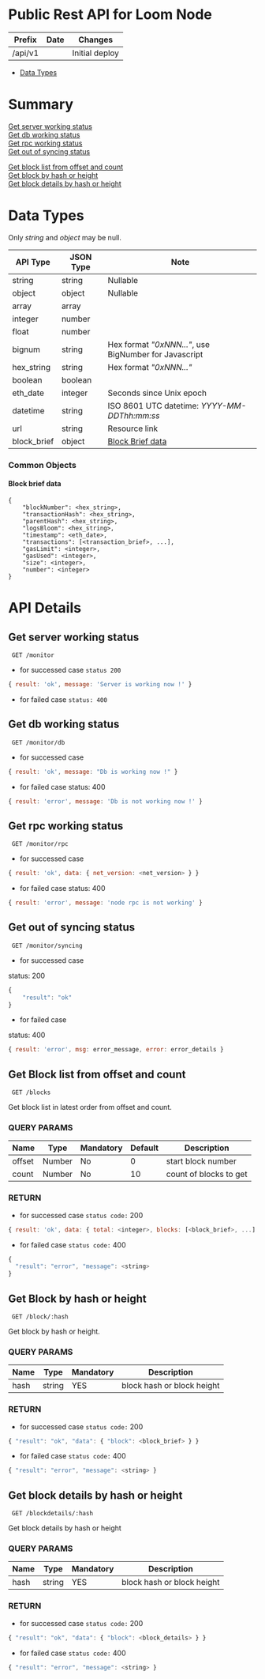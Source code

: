 # Public Rest API for Loom Node

Prefix  | Date    | Changes
--------|---------|----------------
/api/v1 |         | Initial deploy

 - [Data Types](#data-types)

# Summary
[Get server working status](#get-server-working-status)  
[Get db working status](#get-db-working-status)  
[Get rpc working status](#get-rpc-working-status)  
[Get out of syncing status](#get-out-of-syncing-status)  

[Get block list from offset and count](#get-block-list-from-offset-and-count)  
[Get block by hash or height](#get-block-by-hash-or-height)  
[Get block details by hash or height](#get-block-details-by-hash-or-height)  

# Data Types
Only *string* and *object* may be null.

API Type        | JSON Type  | Note
----------------|------------|-------
string          | string     | Nullable
object          | object     | Nullable
array           | array      |
integer         | number     | 
float           | number     | 
bignum          | string     | Hex format *"0xNNN..."*, use BigNumber for Javascript
hex_string      | string     | Hex format *"0xNNN..."*
boolean         | boolean    |
eth_date        | integer    | Seconds since Unix epoch
datetime        | string     | ISO 8601 UTC datetime: *YYYY-MM-DDThh:mm:ss*
url             | string     | Resource link
block_brief     | object     | [Block Brief data](#block-brief-data)


### Common Objects
#### Block brief data
```
{
    "blockNumber": <hex_string>,
    "transactionHash": <hex_string>,
    "parentHash": <hex_string>,
    "logsBloom": <hex_string>,
    "timestamp": <eth_date>,
    "transactions": [<transaction_brief>, ...],
    "gasLimit": <integer>,
    "gasUsed": <integer>,
    "size": <integer>,
    "number": <integer>
}
```

# API Details


## Get server working status
```
 GET /monitor
```

* for successed case
`status 200`
```javascript
{ result: 'ok', message: 'Server is working now !' }
```
* for failed case
`status: 400`


## Get db working status
```
 GET /monitor/db
```

* for successed case
```javascript
{ result: 'ok', message: "Db is working now !" }
```

* for failed case
status: 400
```javascript
{ result: 'error', message: 'Db is not working now !' }
```


## Get rpc working status
```
 GET /monitor/rpc
```

* for successed case
```javascript
{ result: 'ok', data: { net_version: <net_version> } }
```

* for failed case
status: 400
```javascript
{ result: 'error', message: 'node rpc is not working' }
```

## Get out of syncing status
```
 GET /monitor/syncing
```

* for successed case

status: 200
```javascript
{
    "result": "ok"
}
```

* for failed case

status: 400
```javascript
{ result: 'error', msg: error_message, error: error_details }
```

## Get Block list from offset and count
```
 GET /blocks
```

Get block list in latest order from offset and count.

### QUERY PARAMS

Name   | Type   | Mandatory | Default | Description
------ | ------ | --------- | ------- | ------------
offset | Number | No        | 0       | start block number
count  | Number | No        | 10      | count of blocks to get 

### RETURN
* for successed case
`status code:` 200
```javascript
{ result: 'ok', data: { total: <integer>, blocks: [<block_brief>, ...] } }
```

* for failed case
`status code:` 400
```javascript
{
  "result": "error", "message": <string>
}
```

## Get Block by hash or height
```
 GET /block/:hash
```

Get block by hash or height.
### QUERY PARAMS
Name | Type   | Mandatory | Description
---- | ------ | --------- | ------------
hash | string | YES       | block hash or block height
### RETURN
* for successed case
`status code:` 200
```javascript
{ "result": "ok", "data": { "block": <block_brief> } }
```
* for failed case
`status code:` 400
```javascript
{ "result": "error", "message": <string> }
```

## Get block details by hash or height
```
 GET /blockdetails/:hash
```

Get block details by hash or height
### QUERY PARAMS
Name | Type   | Mandatory | Description
---- | ------ | --------- | ------------
hash | string | YES       | block hash or block height
### RETURN
* for successed case
`status code:` 200
```javascript
{ "result": "ok", "data": { "block": <block_details> } }
```
* for failed case
`status code:` 400
```javascript
{ "result": "error", "message": <string> }
```
